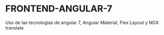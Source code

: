 # FRONTEND-ANGULAR-7
Uso de las tecnologías de angular 7, Angular Material, Flex Layout y NGX translate 
